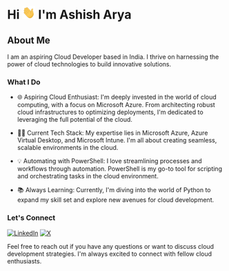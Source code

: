 # Hi <a href="Hi"><img src="https://raw.githubusercontent.com/ashisharya65/ashisharya65/main/Hi.gif" height="30" width="30" ></a> I'm Ashish Arya

## About Me

I am an aspiring Cloud Developer based in India. I thrive on harnessing the power of cloud technologies to build innovative solutions.

### What I Do

- 🌐 Aspiring Cloud Enthusiast: I'm deeply invested in the world of cloud computing, with a focus on Microsoft Azure. From architecting robust cloud infrastructures to optimizing deployments, I'm dedicated to leveraging the full potential of the cloud.

- 👨‍💻 Current Tech Stack: My expertise lies in Microsoft Azure, Azure Virtual Desktop, and Microsoft Intune. I'm all about creating seamless, scalable environments in the cloud.

- 💡 Automating with PowerShell: I love streamlining processes and workflows through automation. PowerShell is my go-to tool for scripting and orchestrating tasks in the cloud environment.

- 📚 Always Learning: Currently, I'm diving into the world of Python to expand my skill set and explore new avenues for cloud development.

### Let's Connect
  
<a href="https://www.linkedin.com/in/ashisharya65/" target="_blank"><img alt="LinkedIn" src="https://img.shields.io/badge/LinkedIn-@ashisharya65-blue?style=flat&logo=linkedin"></a>
<a href="https://twitter.com/ashisharya65" target="_blank"><img alt="X" src="https://img.shields.io/twitter/follow/ashisharya65?style=social"></a>

Feel free to reach out if you have any questions or want to discuss cloud development strategies. I'm always excited to connect with fellow cloud enthusiasts.
